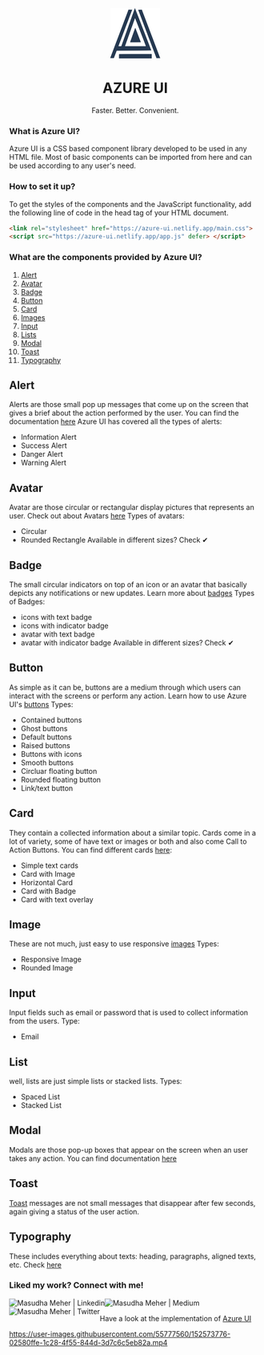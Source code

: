 <div align="center">
  <img src="svg/logo.svg" height="100" width="100" alt="azure ui logo"/>
  
# AZURE UI
  Faster. Better. Convenient. 
</div>

### What is Azure UI?
Azure UI is a CSS based component library developed to be used in any HTML file. Most of basic components can be imported from here and can be used according to any
user's need. 

### How to set it up?
To get the styles of the components and the JavaScript functionality, add the following line of code in the head tag of your HTML document.
```html
<link rel="stylesheet" href="https://azure-ui.netlify.app/main.css">
<script src="https://azure-ui.netlify.app/app.js" defer> </script>
```

### What are the components provided by Azure UI?
1. [Alert](#alert)
2. [Avatar](#avatar)
3. [Badge](#badge)
4. [Button](#button)
5. [Card](#card)
6. [Images](#image)
7. [Input](#input)
8. [Lists](#list)
9. [Modal](#modal)
10. [Toast](#toast)
11. [Typography](#typography)

## Alert
Alerts are those small pop up messages that come up on the screen that gives a brief about the action performed by the user.
You can find the documentation [here](https://azure-ui.netlify.app/components/alert/alert.html)
Azure UI has covered all the types of alerts:
- Information Alert
- Success Alert
- Danger Alert
- Warning Alert

## Avatar
Avatar are those circular or rectangular display pictures that represents an user.
Check out about Avatars [here](https://azure-ui.netlify.app/components/avatar/avatar.html)
Types of avatars:
- Circular
- Rounded Rectangle
Available in different sizes? Check ✔

## Badge
The small circular indicators on top of an icon or an avatar that basically depicts any notifications or new updates.
Learn more about [badges](https://azure-ui.netlify.app/components/badge/badge.html)
Types of Badges:
- icons with text badge
- icons with indicator badge
- avatar with text badge
- avatar with indicator badge
Available in different sizes? Check ✔

## Button
As simple as it can be, buttons are a medium through which users can interact with the screens or perform any action.
Learn how to use Azure UI's [buttons](https://azure-ui.netlify.app/components/button/button.html)
Types:
- Contained buttons
- Ghost buttons
- Default buttons
- Raised buttons
- Buttons with icons
- Smooth buttons
- Circluar floating button
- Rounded floating button
- Link/text button

## Card
They contain a collected information about a similar topic. Cards come in a lot of variety, some of have text or images or both and also come Call to Action Buttons.
You can find different cards [here](https://azure-ui.netlify.app/components/card/card.html):
- Simple text cards
- Card with Image
- Horizontal Card
- Card with Badge
- Card with text overlay

## Image
These are not much, just easy to use responsive [images](https://azure-ui.netlify.app/components/image/image.html)
Types:
- Responsive Image
- Rounded Image


## Input
Input fields such as email or password that is used to collect information from the users.
Type:
- Email

## List
well, lists are just simple lists or stacked lists.
Types:
- Spaced List
- Stacked List

## Modal 
Modals are those pop-up boxes that appear on the screen when an user takes any action.
You can find documentation [here](https://azure-ui.netlify.app/components/modal/modal.html)

## Toast
[Toast](https://azure-ui.netlify.app/components/toast/toast.html) messages are not small messages that disappear after few seconds, again giving a status of the user action.

## Typography
These includes everything about texts: heading, paragraphs, aligned texts, etc.
Check [here](https://azure-ui.netlify.app/components/text/text.html)

### Liked my work? Connect with me!
<a href="https://www.linkedin.com/in/masudhameher/" target="_blank">
  <img align="left" alt="Masudha Meher | Linkedin" src="https://img.shields.io/badge/LinkedIn-0077B5?style=for-the-badge&logo=linkedin&logoColor=white" />
</a>
<a href="https://samflab.medium.com/" target="_blank">
  <img align="left" alt="Masudha Meher | Medium" src="https://img.shields.io/badge/Medium-12100E?style=for-the-badge&logo=medium&logoColor=white" />
</a>
<a href="https://www.twitter.com/kasturimeh" target="_blank">
  <img align="left" alt="Masudha Meher | Twitter" src="https://img.shields.io/badge/Twitter-00ACEE?style=for-the-badge&logo=twitter&logoColor=white" />
</a>

<br/>

Have a look at the implementation of [Azure UI](https://azure-ui.netlify.app)


https://user-images.githubusercontent.com/55777560/152573776-02580ffe-1c28-4f55-844d-3d7c6c5eb82a.mp4




